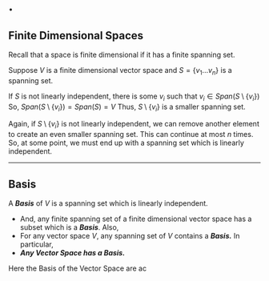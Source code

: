 # .

## Finite Dimensional Spaces

Recall that a space is finite dimensional if it has a finite spanning set.

Suppose $V$ is a finite dimensional vector space and $S=\{v_{1}\dots v_{n}\}$
is a spanning set.
 
If $S$ is not linearly independent, there is some $v_{i}$ such that
	$v_{i} \in Span(S \setminus \{v_{i}\})$
So, $Span(S \setminus \{v_{i}\}) = Span(S) = V$
Thus,
	$S \setminus \{v_{i}\}$ is a smaller spanning set.

Again, if $S \setminus\{v_{i}\}$ is not linearly independent, we can remove another element to create an even smaller spanning set.
This can continue at most $n$ times.
So, at some point, we must end up with a spanning set which is linearly independent.

---

## Basis

A ***Basis*** of $V$ is a spanning set which is linearly independent.
 - And, any finite spanning set of a finite dimensional vector space has a subset which is a ***Basis***.
Also,
 - For any vector space $V$, any spanning set of $V$ contains a ***Basis.***
In particular,
 - ***Any Vector Space has a Basis.***

Here the Basis of the Vector Space are ac